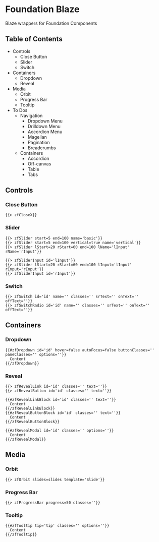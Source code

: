 # Foundation Blaze
Blaze wrappers for Foundation Components

## Table of Contents
  * Controls
    * Close Button
    * Slider
    * Switch
  * Containers
    * Dropdown
    * Reveal
  * Media
    * Orbit
    * Progress Bar
    * Tooltip
  * To Dos
    * Navigation
      * Dropdown Menu
      * Drilldown Menu
      * Accordion Menu
      * Magellan
      * Pagination
      * Breadcrumbs
    * Containers
      * Accordion
      * Off-canvas
      * Table
      * Tabs

## Controls

### Close Button

```
{{> zfCloseX}}
```

### Slider

```
{{> zfSlider start=5 end=100 name='basic'}}
{{> zfSlider start=5 end=100 vertical=true name='vertical'}}
{{> zfSlider lStart=20 rStart=60 end=100 lName='lInput' rName='rInput'}}

{{> zfSliderInput id='lInput'}}
{{> zfSlider lStart=20 rStart=60 end=100 lInput='lInput' rInput='rInput'}}
{{> zfSliderInput id='rInput'}}
```

### Switch

```
{{> zfSwitch id='id' name='' classes='' srText='' onText='' offText=''}}
{{> zfSwitchRadio id='id' name='' classes='' srText='' onText='' offText=''}}
```

## Containers

### Dropdown

```
{{#zfDropdown id='id' hover=false autoFocus=false buttonClasses='' paneClasses='' options=''}}
  Content
{{/zfDropdown}}
```

### Reveal

```
{{> zfRevealLink id='id' classes='' text=''}}
{{> zfRevealButton id='id' classes='' text=''}}

{{#zfRevealLinkBlock id='id' classes='' text=''}}
  Content
{{/zfRevealLinkBlock}}
{{#zfRevealButtonBlock id='id' classes='' text=''}}
  Content
{{/zfRevealButtonBlock}}

{{#zfRevealModal id='id' classes='' options=''}}
  Content
{{/zfRevealModal}}
```

## Media

### Orbit

```
{{> zfOrbit slides=slides template='Slide'}}
```

### Progress Bar

```
{{> zfProgressBar progress=50 classes=''}}
```

### Tooltip

```
{{#zfTooltip tip='tip' classes='' options=''}}
  Content
{{/zfTooltip}}
```
